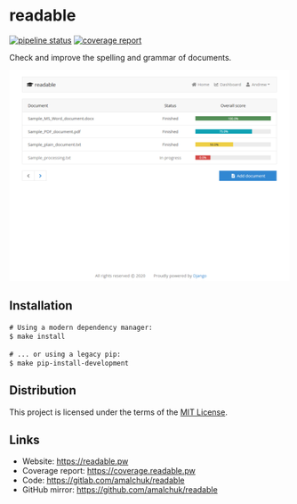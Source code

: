 readable
========
[![pipeline status][pipeline]][homepage]
[![coverage report][coverage]][homepage]

Check and improve the spelling and grammar of documents.

[![showcase][showcase]][homepage]

Installation
------------
```shell
# Using a modern dependency manager:
$ make install

# ... or using a legacy pip:
$ make pip-install-development
```

Distribution
------------
This project is licensed under the terms of the [MIT License](LICENSE).

Links
-----
- Website: <https://readable.pw>
- Coverage report: <https://coverage.readable.pw>
- Code: <https://gitlab.com/amalchuk/readable>
- GitHub mirror: <https://github.com/amalchuk/readable>

[homepage]: <https://gitlab.com/amalchuk/readable>
[pipeline]: <https://gitlab.com/amalchuk/readable/badges/master/pipeline.svg?style=flat-square>
[coverage]: <https://gitlab.com/amalchuk/readable/badges/master/coverage.svg?style=flat-square>
[showcase]: <showcase/homepage.png>
